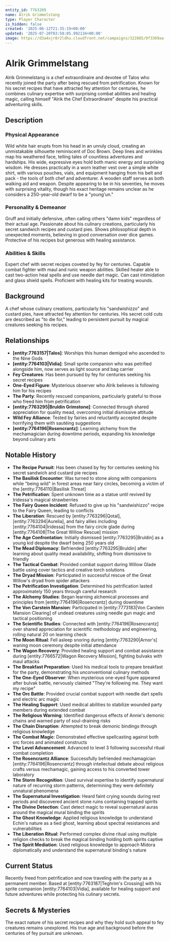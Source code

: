 ```yaml
---
entity_id: 7763289
name: Alrik Grimmelstang
type: Player Character
is_hidden: false
created: '2025-06-12T21:35:19+00:00'
updated: '2025-07-20T03:58:05.992134+00:00'
image: https://d3a4xjr8r2ldhu.cloudfront.net/campaigns/322885/9f3369aa-0dbb-4245-8e1e-25c3f63f81ec.jpg
---
```


# Alrik Grimmelstang

Alrik Grimmelstang is a chef extraordinaire and devotee of Talos who recently joined the party after being rescued from petrification. Known for his secret recipes that have attracted fey attention for centuries, he combines culinary expertise with surprising combat abilities and healing magic, calling himself "Alrik the Chef Extraordinaire" despite his practical adventuring skills.

## Description

### Physical Appearance

Wild white hair erupts from his head in an unruly cloud, creating an unmistakable silhouette reminiscent of Doc Brown. Deep lines and wrinkles map his weathered face, telling tales of countless adventures and hardships. His wide, expressive eyes hold both manic energy and surprising wisdom. He dresses practically in a worn leather vest over a simple white shirt, with various pouches, vials, and equipment hanging from his belt and pack - the tools of both chef and adventurer. A wooden staff serves as both walking aid and weapon. Despite appearing to be in his seventies, he moves with surprising vitality, though his exact heritage remains unclear as he considers a 250-year-old dwarf to be a "young'un."

### Personality & Demeanor

Gruff and initially defensive, often calling others "damn kids" regardless of their actual age. Passionate about his culinary creations, particularly his secret sandwich recipes and custard pies. Shows philosophical depth in unexpected moments, believing in good conversation over dice games. Protective of his recipes but generous with healing assistance.

### Abilities & Skills

Expert chef with secret recipes coveted by fey for centuries. Capable combat fighter with maul and runic weapon abilities. Skilled healer able to cast two-action heal spells and use needle dart magic. Can cast intimidation and glass shield spells. Proficient with healing kits for treating wounds.

## Background

A chef whose culinary creations, particularly his "sandwishizzo" and custard pies, have attracted fey attention for centuries. His secret cold cuts are described as "to die for," leading to persistent pursuit by magical creatures seeking his recipes.

## Relationships

- **[entity:7763157|Talos]**: Worships this human demigod who ascended to the Nine Gods
- **[entity:7764103|Vidia]**: Small sprite companion who was petrified alongside him, now serves as light source and bag carrier
- **Fey Creatures**: Has been pursued by fey for centuries seeking his secret recipes
- **One-Eyed Figure**: Mysterious observer who Alrik believes is following him for his recipes
- **The Party**: Recently rescued companions, particularly grateful to those who freed him from petrification
- **[entity:7763295|Bruldin Grimstone]**: Connected through shared appreciation for quality mead, overcoming initial dismissive attitude
- **Wild Fey Alliance**: Tested by fairies and reluctantly accepted despite horrifying them with sautéing suggestions
- **[entity:7764196|Rosencrantz]**: Learning alchemy from the mechamagician during downtime periods, expanding his knowledge beyond culinary arts

## Notable History

- **The Recipe Pursuit**: Has been chased by fey for centuries seeking his secret sandwich and custard pie recipes
- **The Basilisk Encounter**: Was turned to stone along with companions while "being wild" in forest areas near fairy circles, becoming a victim of the [entity:7764110|Basilisk Threat]
- **The Petrification**: Spent unknown time as a statue until revived by Iridessa's magical strawberries
- **The Fairy Queen Incident**: Refused to give up his "sandwishizzo" recipe to the Fairy Queen, leading to conflicts
- **The Liberation**: Rescued by [entity:7763296|Qotal], [entity:7763294|Aurelia], and fairy allies including [entity:7764104|Iridessa] from the fairy circle glade during [entity:7764108|The Great Willow Rescue] mission
- **The Age Confrontation**: Initially dismissed [entity:7763295|Bruldin] as a young kid despite the dwarf being 250 years old
- **The Mead Diplomacy**: Befriended [entity:7763295|Bruldin] after learning about quality mead availability, shifting from dismissive to friendly
- **The Tactical Combat**: Provided combat support during Willow Glade battle using cover tactics and creative torch solutions
- **The Dryad Mission**: Participated in successful rescue of the Great Willow's dryad from spider attackers
- **The Petrification Investigation**: Determined his petrification lasted approximately 150 years through careful research
- **The Alchemy Studies**: Began learning alchemical processes and principles from [entity:7764196|Rosencrantz] during downtime
- **The Von Carstein Mansion**: Participated in [entity:7773183|Von Carstein Mansion Clearing] of undead creatures using needle gun magic and tactical positioning
- **The Scientific Studies**: Connected with [entity:7764196|Rosencrantz] over shared appreciation for scientific methodology and engineering, rolling natural 20 on learning check
- **The Moon Ritual**: Fell asleep snoring during [entity:7763290|Arnor's] waning moon ceremony despite initial attendance
- **The Wagon Recovery**: Provided healing support and combat assistance during [entity:7766572|Wagon Recovery Mission], fighting bulvaks with maul attacks
- **The Breakfast Preparation**: Used his medical tools to prepare breakfast for the party, demonstrating his unconventional culinary methods
- **The One-Eyed Observer**: When mysterious one-eyed figure appeared after bulvak battle, nervously claimed "They're following me. They want my recipe"
- **The Orc Battle**: Provided crucial combat support with needle dart spells and electric arc magic
- **The Healing Support**: Used medical abilities to stabilize wounded party members during extended combat
- **The Religious Warning**: Identified dangerous effects of Annie's demonic chains and warned party of soul-draining risks
- **The Chain Disruption**: Attempted to break demonic bindings through religious knowledge
- **The Combat Magic**: Demonstrated effective spellcasting against both orc forces and animated constructs
- **The Level Advancement**: Advanced to level 3 following successful ritual combat completion
- **The Rosencrantz Alliance**: Successfully befriended mechamagician [entity:7764196|Rosencrantz] through intellectual debate about religious crafts versus mechamagic, gaining access to his converted tower laboratory
- **The Storm Recognition**: Used survival expertise to identify supernatural nature of recurring storm patterns, determining they were definitely unnatural phenomena
- **The Supernatural Investigation**: Heard faint crying sounds during rest periods and discovered ancient stone ruins containing trapped spirits
- **The Divine Detection**: Cast detect magic to reveal supernatural auras around the magical mural binding the spirits
- **The Ghost Knowledge**: Applied religious knowledge to understand Echin's nature as a tied ghost, learning about spectral resistances and vulnerabilities
- **The Liberation Ritual**: Performed complex divine ritual using multiple religion checks to break the magical binding holding both spirits captive
- **The Spirit Mediation**: Used religious knowledge to approach Midora diplomatically and understand the supernatural binding's nature

## Current Status

Recently freed from petrification and now traveling with the party as a permanent member. Based at [entity:7763187|Teghrim's Crossing] with his sprite companion [entity:7764103|Vidia], available for healing support and future adventures while protecting his culinary secrets.

## Secrets & Mysteries

The exact nature of his secret recipes and why they hold such appeal to fey creatures remains unexplored. His true age and background before the centuries of fey pursuit are unknown.